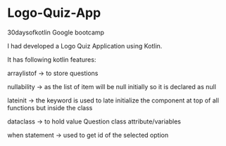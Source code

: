 # Logo-Quiz-App
30daysofkotlin Google bootcamp

I had developed a Logo Quiz Application using Kotlin.

It has following kotlin features:

arraylistof -> to store questions

nullability -> as the list of item will be null initially so it is declared as null

lateinit -> the keyword is used to late initialize the component at top of all functions but inside the class

dataclass -> to hold value Question class attribute/variables

when statement -> used to get id of the selected option
